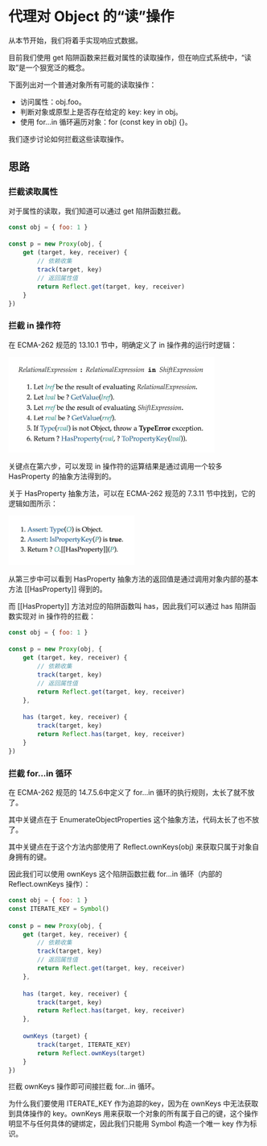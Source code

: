 # 代理对 Object 的“读”操作
从本节开始，我们将着手实现响应式数据。

目前我们使用 get 陷阱函数来拦截对属性的读取操作，但在响应式系统中，“读取”是一个狠宽泛的概念。

下面列出对一个普通对象所有可能的读取操作：
* 访问属性：obj.foo。
* 判断对象或原型上是否存在给定的 key: key in obj。
* 使用 for...in 循环遍历对象：for (const key in obj) {}。

我们逐步讨论如何拦截这些读取操作。

## 思路
### 拦截读取属性
对于属性的读取，我们知道可以通过 get 陷阱函数拦截。
```js
const obj = { foo: 1 }

const p = new Proxy(obj, {
    get (target, key, receiver) {
        // 依赖收集
        track(target, key)
        // 返回属性值
        return Reflect.get(target, key, receiver)
    }
})
```

### 拦截 in 操作符
在 ECMA-262 规范的 13.10.1 节中，明确定义了 in 操作弗的运行时逻辑：

![](in操作符的运行时逻辑.png)

关键点在第六步，可以发现 in 操作符的运算结果是通过调用一个较多 HasProperty 的抽象方法得到的。

关于 HasProperty 抽象方法，可以在 ECMA-262 规范的 7.3.11 节中找到，它的逻辑如图所示：

![](HasProperty抽象方法.png)

从第三步中可以看到 HasProperty 抽象方法的返回值是通过调用对象内部的基本方法 [[HasProperty]] 得到的。

而 [[HasProperty]] 方法对应的陷阱函数叫 has，因此我们可以通过 has 陷阱函数实现对 in 操作符的拦截：
```js
const obj = { foo: 1 }

const p = new Proxy(obj, {
    get (target, key, receiver) {
        // 依赖收集
        track(target, key)
        // 返回属性值
        return Reflect.get(target, key, receiver)
    },

    has (target, key, receiver) {
        track(target, key)
        return Reflect.has(target, key, receiver)
    }
})
```

### 拦截 for...in 循环
在 ECMA-262 规范的 14.7.5.6中定义了 for...in 循环的执行规则，太长了就不放了。

其中关键点在于 EnumerateObjectProperties 这个抽象方法，代码太长了也不放了。

其中关键点在于这个方法内部使用了 Reflect.ownKeys(obj) 来获取只属于对象自身拥有的键。

因此我们可以使用 ownKeys 这个陷阱函数拦截 for...in 循环（内部的 Reflect.ownKeys 操作）：
```js
const obj = { foo: 1 }
const ITERATE_KEY = Symbol()

const p = new Proxy(obj, {
    get (target, key, receiver) {
        // 依赖收集
        track(target, key)
        // 返回属性值
        return Reflect.get(target, key, receiver)
    },

    has (target, key, receiver) {
        track(target, key)
        return Reflect.has(target, key, receiver)
    },

    ownKeys (target) {
        track(target, ITERATE_KEY)
        return Reflect.ownKeys(target)
    }
})
```
拦截 ownKeys 操作即可间接拦截 for...in 循环。

为什么我们要使用 ITERATE_KEY 作为追踪的key，因为在 ownKeys 中无法获取到具体操作的 key。ownKeys 用来获取一个对象的所有属于自己的键，这个操作明显不与任何具体的键绑定，因此我们只能用 Symbol 构造一个唯一 key 作为标识。